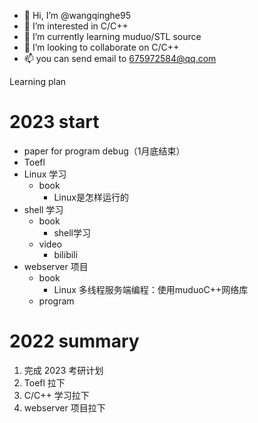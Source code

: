 - 👋 Hi, I’m @wangqinghe95
- 👀 I’m interested in C/C++
- 🌱 I’m currently learning muduo/STL source
- 💞️ I’m looking to collaborate on C/C++ 
- 📫 you can send email to 675972584@qq.com

<!---
wangqinghe95/wangqinghe95 is a ✨ special ✨ repository because its `README.md` (this file) appears on your GitHub profile.
You can click the Preview link to take a look at your changes.
--->

Learning plan

# 2023 start
+ paper for program debug（1月底结束）
+ Toefl
+ Linux 学习
  + book
    + Linux是怎样运行的
+ shell 学习
  + book
    + shell学习
  + video
    + bilibili
+ webserver 项目
  + book
    + Linux 多线程服务端编程：使用muduoC++网络库
  + program


# 2022 summary
1. 完成 2023 考研计划
2. Toefl 拉下
3. C/C++ 学习拉下
4. webserver 项目拉下
